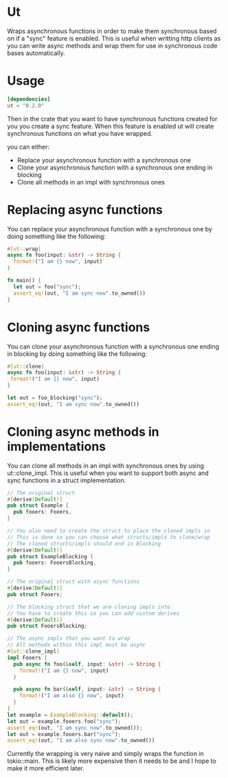 # Ut

Wraps asynchronous functions in order to make them synchronous based on if a
"sync" feature is enabled. This is useful when writting http clients as you
can write async methods and wrap them for use in synchronous code bases
automatically.

# Usage
```toml
[dependencies]
ut = "0.2.0"
```

Then in the crate that you want to have synchronous functions created for you
you create a sync feature. When this feature is enabled ut will create
synchronous functions on what you have wrapped.

you can either: 
 - Replace your asynchronous function with a synchronous one
 - Clone your asynchronous function with a synchronous one ending in blocking
 - Clone all methods in an impl with synchronous ones

# Replacing async functions

You can replace your asynchronous function with a synchronous one by doing
something like the following:


```rust
#[ut::wrap]
async fn foo(input: &str) -> String {
  format!("I am {} now", input)
}

fn main() {
  let out = foo("sync");
  assert_eq!(out, "I am sync now".to_owned())
}
```

# Cloning async functions 

You can clone your asynchronous function with a synchronous one ending in blocking
by doing something like the following:

```rust
#[ut::clone]
async fn foo(input: &str) -> String {
 format!("I am {} now", input)
}

let out = foo_blocking("sync");
assert_eq!(out, "I am sync now".to_owned())
```

# Cloning async methods in implementations

You can clone all methods in an impl with synchronous ones by using
ut::clone_impl. This is useful when you want to support both
async and sync functions in a struct implementation.


```rust
// The original struct
#[derive(Default)]
pub struct Example {
  pub fooers: Fooers,
}

// You also need to create the struct to place the cloned impls in
// This is done so you can choose what structs/impls to clone/wrap
// The cloned structs/impls should end in Blocking
#[derive(Default)]
pub struct ExampleBlocking {
  pub fooers: FooersBlocking,
}

// The original struct with async functions
#[derive(Default)]
pub struct Fooers;

// The blocking struct that we are cloning impls into
// You have to create this so you can add custom derives
#[derive(Default)]
pub struct FooersBlocking;

// The async impls that you want to wrap
// All methods within this impl must be async
#[ut::clone_impl]
impl Fooers {
  pub async fn foo(&self, input: &str) -> String {
    format!("I am {} now", input)
  }

  pub async fn bar(&self, input: &str) -> String {
    format!("I am also {} now", input)
  }
}
let example = ExampleBlocking::default();
let out = example.fooers.foo("sync");
assert_eq!(out, "I am sync now".to_owned());
let out = example.fooers.bar("sync");
assert_eq!(out, "I am also sync now".to_owned())
```

Currently the wrapping is very naive and simply wraps the function in
tokio::main. This is likely more expensive then it needs to be and I hope
to make it more efficient later.

